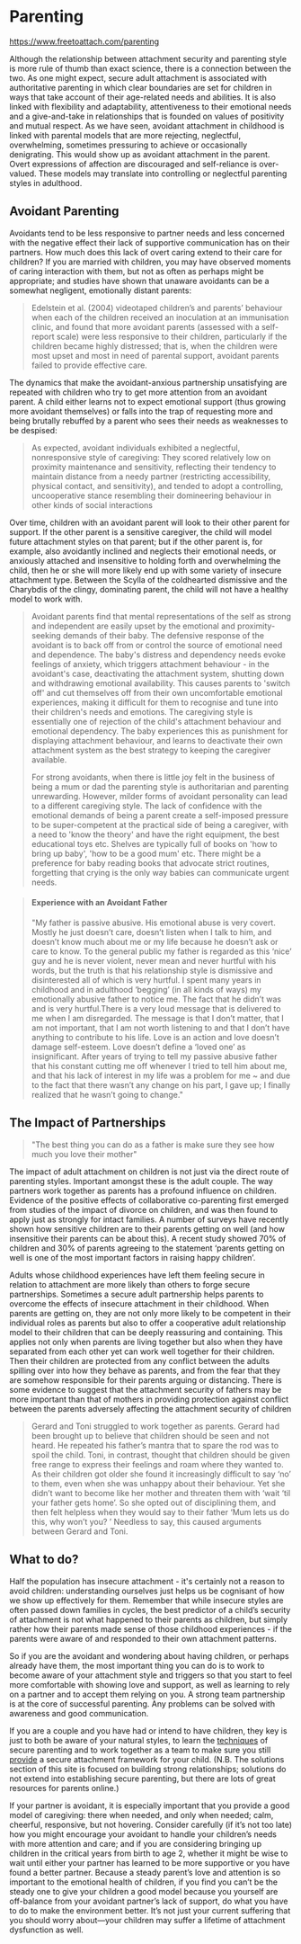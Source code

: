 # Parenting
https://www.freetoattach.com/parenting

Although the relationship between attachment security and parenting style is more rule of thumb than exact science, there is a connection between the two. As one might expect, secure adult attachment is associated with authoritative parenting in which clear boundaries are set for children in ways that take account of their age-related needs and abilities. It is also linked with flexibility and adaptability, attentiveness to their emotional needs and a give-and-take in relationships that is founded on values of positivity and mutual respect. As we have seen, avoidant attachment in childhood is linked with parental models that are more rejecting, neglectful, overwhelming, sometimes pressuring to achieve or occasionally denigrating. This would show up as avoidant attachment in the parent. Overt expressions of affection are discouraged and self-reliance is over-valued. These models may translate into controlling or neglectful parenting styles in adulthood.

## Avoidant Parenting

Avoidants tend to be less responsive to partner needs and less concerned with the negative effect their lack of supportive communication has on their partners. How much does this lack of overt caring extend to their care for children? If you are married with children, you may have observed moments of caring interaction with them, but not as often as perhaps might be appropriate; and studies have shown that unaware avoidants can be a somewhat negligent, emotionally distant parents:

> Edelstein et al. (2004) videotaped children’s and parents’ behaviour when each of the children received an inoculation at an immunisation clinic, and found that more avoidant parents (assessed with a self-report scale) were less responsive to their children, particularly if the children became highly distressed; that is, when the children were most upset and most in need of parental support, avoidant parents failed to provide effective care.

The dynamics that make the avoidant-anxious partnership unsatisfying are repeated with children who try to get more attention from an avoidant parent. A child either learns not to expect emotional support (thus growing more avoidant themselves) or falls into the trap of requesting more and being brutally rebuffed by a parent who sees their needs as weaknesses to be despised:

> As expected, avoidant individuals exhibited a neglectful, nonresponsive style of caregiving: They scored relatively low on proximity maintenance and sensitivity, reflecting their tendency to maintain distance from a needy partner (restricting accessibility, physical contact, and sensitivity), and tended to adopt a controlling, uncooperative stance resembling their domineering behaviour in other kinds of social interactions

Over time, children with an avoidant parent will look to their other parent for support. If the other parent is a sensitive caregiver, the child will model future attachment styles on that parent; but if the other parent is, for example, also avoidantly inclined and neglects their emotional needs, or anxiously attached and insensitive to holding forth and overwhelming the child, then he or she will more likely end up with some variety of insecure attachment type. Between the Scylla of the coldhearted dismissive and the Charybdis of the clingy, dominating parent, the child will not have a healthy model to work with.

> Avoidant parents find that mental representations of the self as strong and independent are easily upset by the emotional and proximity-seeking demands of their baby. The defensive response of the avoidant is to back off from or control the source of emotional need and dependence. The baby's distress and dependency needs evoke feelings of anxiety, which triggers attachment behaviour - in the avoidant's case, deactivating the attachment system, shutting down and withdrawing emotional availability. This causes parents to 'switch off' and cut themselves off from their own uncomfortable emotional experiences, making it difficult for them to recognise and tune into their children's needs and emotions. The caregiving style is essentially one of rejection of the child's attachment behaviour and emotional dependency. The baby experiences this as punishment for displaying attachment behaviour, and learns to deactivate their own attachment system as the best strategy to keeping the caregiver available.
>
> For strong avoidants, when there is little joy felt in the business of being a mum or dad the parenting style is authoritarian and parenting unrewarding. However, milder forms of avoidant personality can lead to a different caregiving style. The lack of confidence with the emotional demands of being a parent create a self-imposed pressure to be super-competent at the practical side of being a caregiver, with a need to 'know the theory' and have the right equipment, the best educational toys etc. Shelves are typically full of books on 'how to bring up baby', 'how to be a good mum' etc. There might be a preference for baby reading books that advocate strict routines, forgetting that crying is the only way babies can communicate urgent needs.

> #### Experience with an Avoidant Father
>
> "My father is passive abusive. His emotional abuse is very covert. Mostly he just doesn’t care, doesn’t listen when I talk to him, and doesn’t know much about me or my life because he doesn’t ask or care to know. To the general public my father is regarded as this ‘nice’ guy and he is never violent, never mean and never hurtful with his words, but the truth is that his relationship style is dismissive and disinterested all of which is very hurtful. I spent many years in childhood and in adulthood ‘begging’ (in all kinds of ways) my emotionally abusive father to notice me. The fact that he didn’t was and is very hurtful.There is a very loud message that is delivered to me when I am disregarded. The message is that I don’t matter, that I am not important, that I am not worth listening to and that I don’t have anything to contribute to his life. Love is an action and love doesn’t damage self-esteem. Love doesn’t define a ‘loved one’ as insignificant. After years of trying to tell my passive abusive father that his constant cutting me off whenever I tried to tell him about me, and that his lack of interest in my life was a problem for me ~ and due to the fact that there wasn’t any change on his part, I gave up; I finally realized that he wasn’t going to change."

## The Impact of Partnerships

> "The best thing you can do as a father is make sure they see how much you love their mother"

The impact of adult attachment on children is not just via the direct route of parenting styles. Important amongst these is the adult couple. The way partners work together as parents has a profound influence on children. Evidence of the positive effects of collaborative co-parenting first emerged from studies of the impact of divorce on children, and was then found to apply just as strongly for intact families. A number of surveys have recently shown how sensitive children are to their parents getting on well (and how insensitive their parents can be about this). A recent study showed 70% of children and 30% of parents agreeing to the statement ‘parents getting on well is one of the most important factors in raising happy children’.

Adults whose childhood experiences have left them feeling secure in relation to attachment are more likely than others to forge secure partnerships. Sometimes a secure adult partnership helps parents to overcome the effects of insecure attachment in their childhood. When parents are getting on, they are not only more likely to be competent in their individual roles as parents but also to offer a cooperative adult relationship model to their children that can be deeply reassuring and containing. This applies not only when parents are living together but also when they have separated from each other yet can work well together for their children. Then their children are protected from any conflict between the adults spilling over into how they behave as parents, and from the fear that they are somehow responsible for their parents arguing or distancing. There is some evidence to suggest that the attachment security of fathers may be more important than that of mothers in providing protection against conflict between the parents adversely affecting the attachment security of children

> Gerard and Toni struggled to work together as parents. Gerard had been brought up to believe that children should be seen and not heard. He repeated his father’s mantra that to spare the rod was to spoil the child. Toni, in contrast, thought that children should be given free range to express their feelings and roam where they wanted to. As their children got older she found it increasingly difficult to say ‘no’ to them, even when she was unhappy about their behaviour. Yet she didn’t want to become like her mother and threaten them with ‘wait ‘til your father gets home’. So she opted out of disciplining them, and then felt helpless when they would say to their father ‘Mum lets us do this, why won’t you? ’ Needless to say, this caused arguments between Gerard and Toni.

## What to do?

Half the population has insecure attachment - it's certainly not a reason to avoid children: understanding ourselves just helps us be cognisant of how we show up effectively for them. Remember that while insecure styles are often passed down families in cycles, the best predictor of a child’s security of attachment is not what happened to their parents as children, but simply rather how their parents made sense of those childhood experiences - if the parents were aware of and responded to their own attachment patterns.

So if you are the avoidant and wondering about having children, or perhaps already have them, the most important thing you can do is to work to become aware of your attachment style and triggers so that you start to feel more comfortable with showing love and support, as well as learning to rely on a partner and to accept them relying on you. A strong team partnership is at the core of successful parenting. Any problems can be solved with awareness and good communication.

If you are a couple and you have had or intend to have children, they key is just to both be aware of your natural styles, to learn the [techniques](https://greatergood.berkeley.edu/article/item/how_to_cultivate_a_secure_attachment_with_your_child) of secure parenting and to work together as a team to make sure you still [provide](https://www.mariefranceasia.com/parenting/parenting-tips/5-signs-child-avoidant-attachment-style-can-fix-321908.html#item=1) a secure attachment framework for your child. (N.B. The solutions section of this site is focused on building strong relationships; solutions do not extend into establishing secure parenting, but there are lots of great resources for parents online.)

If your partner is avoidant, it is especially important that you provide a good model of caregiving: there when needed, and only when needed; calm, cheerful, responsive, but not hovering. Consider carefully (if it’s not too late) how you might encourage your avoidant to handle your children’s needs with more attention and care; and if you are considering bringing up children in the critical years from birth to age 2, whether it might be wise to wait until either your partner has learned to be more supportive or you have found a better partner. Because a steady parent’s love and attention is so important to the emotional health of children, if you find you can’t be the steady one to give your children a good model because you yourself are off-balance from your avoidant partner’s lack of support, do what you have to do to make the environment better. It’s not just your current suffering that you should worry about—your children may suffer a lifetime of attachment dysfunction as well.

